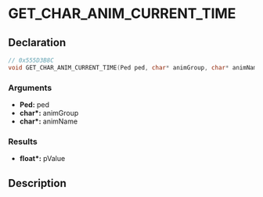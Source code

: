 # GET_CHAR_ANIM_CURRENT_TIME

## Declaration
```cpp
// 0x555D3B8C
void GET_CHAR_ANIM_CURRENT_TIME(Ped ped, char* animGroup, char* animName, float* pValue);
```

### Arguments
- **Ped:** ped
- **char\*:** animGroup
- **char\*:** animName

### Results
- **float\*:** pValue

## Description
